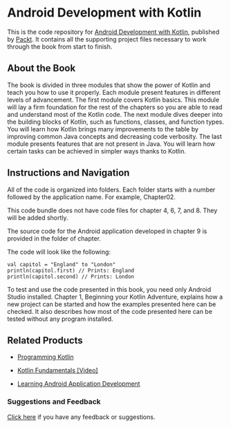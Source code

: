 # Android Development with Kotlin
This is the code repository for [Android Development with Kotlin](https://www.packtpub.com/application-development/android-development-kotlin?utm_source=github&utm_medium=repository&utm_campaign=9781787123687), published by [Packt](https://www.packtpub.com/?utm_source=github). It contains all the supporting project files necessary to work through the book from start to finish.
## About the Book
The book is divided in three modules that show the power of Kotlin and teach you how to use it properly. Each module present features in different levels of advancement. The first module covers Kotlin basics. This module will lay a firm foundation for the rest of the chapters so you are able to read and understand most of the Kotlin code. The next module dives deeper into the building blocks of Kotlin, such as functions, classes, and function types. You will learn how Kotlin brings many improvements to the table by improving common Java concepts and decreasing code verbosity. The last module presents features that are not present in Java. You will learn how certain tasks can be achieved in simpler ways thanks to Kotlin.
## Instructions and Navigation
All of the code is organized into folders. Each folder starts with a number followed by the application name. For example, Chapter02.

This code bundle does not have code files for chapter 4, 6, 7, and 8. They will be added shortly.

The source code for the Android application developed in chapter 9 is provided in the folder of chapter.

The code will look like the following:
```
val capitol = "England" to "London"
println(capitol.first) // Prints: England
println(capitol.second) // Prints: London
```

To test and use the code presented in this book, you need only Android Studio installed. Chapter 1, Beginning your Kotlin Adventure, explains how a new project can be started and how the examples presented here can be checked. It also describes how most of the code presented here can be tested without any program installed.

## Related Products
* [Programming Kotlin](https://www.packtpub.com/application-development/programming-kotlin?utm_source=github&utm_medium=repository&utm_campaign=9781787126367)

* [Kotlin Fundamentals [Video]](https://www.packtpub.com/application-development/kotlin-fundamentals-video?utm_source=github&utm_medium=repository&utm_campaign=9781788477260)

* [Learning Android Application Development](https://www.packtpub.com/application-development/learning-android-application-development?utm_source=github&utm_medium=repository&utm_campaign=9781785286117)

### Suggestions and Feedback
[Click here](https://docs.google.com/forms/d/e/1FAIpQLSe5qwunkGf6PUvzPirPDtuy1Du5Rlzew23UBp2S-P3wB-GcwQ/viewform) if you have any feedback or suggestions.
